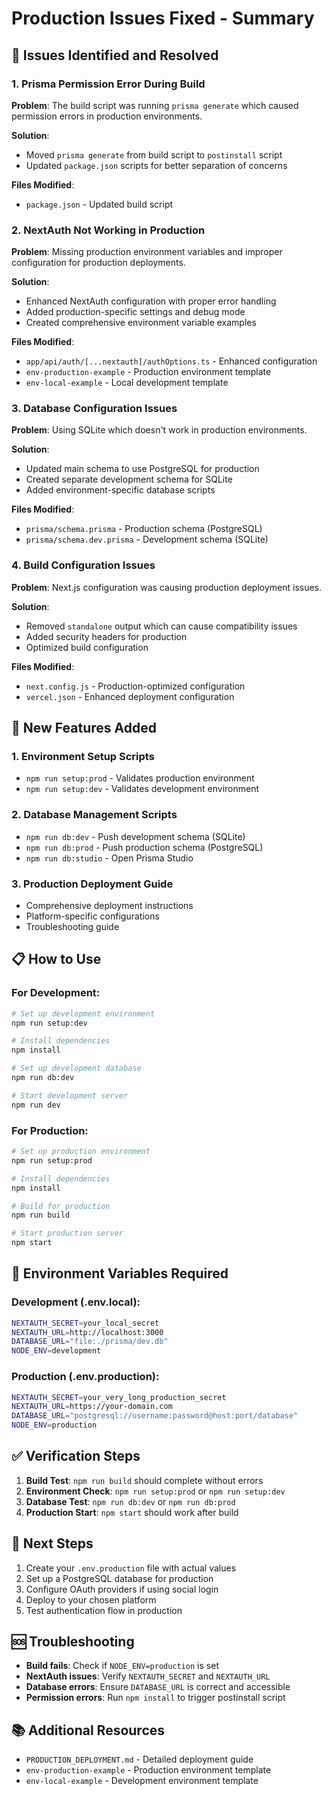 # Production Issues Fixed - Summary

## 🚨 Issues Identified and Resolved

### 1. **Prisma Permission Error During Build**
**Problem**: The build script was running `prisma generate` which caused permission errors in production environments.

**Solution**: 
- Moved `prisma generate` from build script to `postinstall` script
- Updated `package.json` scripts for better separation of concerns

**Files Modified**:
- `package.json` - Updated build script

### 2. **NextAuth Not Working in Production**
**Problem**: Missing production environment variables and improper configuration for production deployments.

**Solution**:
- Enhanced NextAuth configuration with proper error handling
- Added production-specific settings and debug mode
- Created comprehensive environment variable examples

**Files Modified**:
- `app/api/auth/[...nextauth]/authOptions.ts` - Enhanced configuration
- `env-production-example` - Production environment template
- `env-local-example` - Local development template

### 3. **Database Configuration Issues**
**Problem**: Using SQLite which doesn't work in production environments.

**Solution**:
- Updated main schema to use PostgreSQL for production
- Created separate development schema for SQLite
- Added environment-specific database scripts

**Files Modified**:
- `prisma/schema.prisma` - Production schema (PostgreSQL)
- `prisma/schema.dev.prisma` - Development schema (SQLite)

### 4. **Build Configuration Issues**
**Problem**: Next.js configuration was causing production deployment issues.

**Solution**:
- Removed `standalone` output which can cause compatibility issues
- Added security headers for production
- Optimized build configuration

**Files Modified**:
- `next.config.js` - Production-optimized configuration
- `vercel.json` - Enhanced deployment configuration

## 🚀 New Features Added

### 1. **Environment Setup Scripts**
- `npm run setup:prod` - Validates production environment
- `npm run setup:dev` - Validates development environment

### 2. **Database Management Scripts**
- `npm run db:dev` - Push development schema (SQLite)
- `npm run db:prod` - Push production schema (PostgreSQL)
- `npm run db:studio` - Open Prisma Studio

### 3. **Production Deployment Guide**
- Comprehensive deployment instructions
- Platform-specific configurations
- Troubleshooting guide

## 📋 How to Use

### For Development:
```bash
# Set up development environment
npm run setup:dev

# Install dependencies
npm install

# Set up development database
npm run db:dev

# Start development server
npm run dev
```

### For Production:
```bash
# Set up production environment
npm run setup:prod

# Install dependencies
npm install

# Build for production
npm run build

# Start production server
npm start
```

## 🔧 Environment Variables Required

### Development (.env.local):
```bash
NEXTAUTH_SECRET=your_local_secret
NEXTAUTH_URL=http://localhost:3000
DATABASE_URL="file:./prisma/dev.db"
NODE_ENV=development
```

### Production (.env.production):
```bash
NEXTAUTH_SECRET=your_very_long_production_secret
NEXTAUTH_URL=https://your-domain.com
DATABASE_URL="postgresql://username:password@host:port/database"
NODE_ENV=production
```

## ✅ Verification Steps

1. **Build Test**: `npm run build` should complete without errors
2. **Environment Check**: `npm run setup:prod` or `npm run setup:dev`
3. **Database Test**: `npm run db:dev` or `npm run db:prod`
4. **Production Start**: `npm start` should work after build

## 🎯 Next Steps

1. Create your `.env.production` file with actual values
2. Set up a PostgreSQL database for production
3. Configure OAuth providers if using social login
4. Deploy to your chosen platform
5. Test authentication flow in production

## 🆘 Troubleshooting

- **Build fails**: Check if `NODE_ENV=production` is set
- **NextAuth issues**: Verify `NEXTAUTH_SECRET` and `NEXTAUTH_URL`
- **Database errors**: Ensure `DATABASE_URL` is correct and accessible
- **Permission errors**: Run `npm install` to trigger postinstall script

## 📚 Additional Resources

- `PRODUCTION_DEPLOYMENT.md` - Detailed deployment guide
- `env-production-example` - Production environment template
- `env-local-example` - Development environment template
